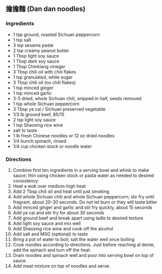 ## 擔擔麵 (Dan dan noodles)

### Ingredients
* 1 tsp ground, roasted Sichuan peppercorn
* 1 tsp salt
* 3 tsp sesame paste
* 2 tsp creamy peanut butter
* 1 Tbsp light soy sauce
* 1 Tbsp dark soy sauce
* 1 Tbsp Chinkiang vinegar
* 3 Tbsp chili oil with chili flakes
* 1 tsp granulated, white sugar
* 3 Tbsp chili oil (no chili flakes)
* 1 tsp minced ginger
* 1 tsp minced garlic
* 3-5 dried, whole Sichuan chili, snipped in half, seeds removed
* 1 tsp whole Sichuan peppercorn
* 3 Tbsp ya cai / Sichuan preserved vegetable
* 1/3 lb ground beef, 85/15
* 2 tsp light soy sauce
* 1 tsp Shaoxing rice wine
* salt to taste
* 1 lb fresh Chinese noodles or 12 oz dried noodles
* 1/4 bunch spinach, rinsed
* 1/4 cup chicken stock or noodle water

### Directions
1. Combine first ten ingredients in a serving bowl and whisk to make sauce; thin using chicken stock or pasta water as needed to desired consistency
1. Heat a wok over medium-high heat
1. Add 2 Tbsp chili oil and heat until just smoking
1. Add whole Sichuan chili and whole Sichuan peppercorn; stir fry until fragrant, about 20-30 seconds. Do not let burn or they will taste bitter
1. Add minced ginger and garlic and stir fry quickly, about 15 seconds
1. Add ya cai and stir fry for about 30 seconds
1. Add ground beef and break apart using ladle to desired texture
1. Add light soy sauce and mix well
1. Add Shaoxing rice wine and cook off the alcohol
1. Add salt and MSG (optional) to taste
1. Bring a pot of water to boil; salt the water well once boiling
1. Cook noodles according to directions. Just before reaching al dente, add the spinach and turn off the heat.
1. Drain noodles and spinach well and pour into serving bowl on top of sauce.
1. Add meat mixture on top of noodles and serve.